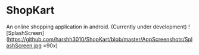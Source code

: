 # ShopKart
An online shopping application in android.
(Currently under development)
![SplashScreen](https://github.com/harshh3010/ShopKart/blob/master/AppScreenshots/SplashScreen.jpg =90x)
